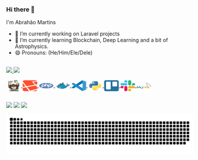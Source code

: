 ### Hi there 👋

I'm Abrahão Martins

- 🔭 I’m currently working on Laravel projects
- 🌱 I’m currently learning Blockchain, Deep Learning and a bit of Astrophysics.
- 😄 Pronouns: (He/Him/Ele/Dele)
##

<div>
  <a href="https://github.com/abrahaosrmartins">
  <img height="160em" src="https://github-readme-stats.vercel.app/api?username=abrahaosrmartins&show_icons=true&theme=dark&include_all_commits=true&count_private=true"/>
  <img height="160em" src="https://github-readme-stats.vercel.app/api/top-langs/?username=abrahaosrmartins&layout=compact&langs_count=7&theme=dark"/>
</div>
<div style="display: inline_block"><br>
  <img align="center" alt="Ab-Composer" height="30" width="40" src="https://github.com/devicons/devicon/blob/master/icons/composer/composer-original.svg">
  <img align="center" alt="Ab-Laravel" height="30" width="40" src="https://github.com/devicons/devicon/blob/master/icons/laravel/laravel-plain.svg">
  <img align="center" alt="Ab-Php" height="30" width="40" src="https://github.com/devicons/devicon/blob/master/icons/php/php-plain.svg">
  <img align="center" alt="Ab-Docker" height="30" width="40" src="https://github.com/devicons/devicon/blob/master/icons/docker/docker-original.svg">
  <img align="center" alt="Ab-Vscode" height="30" width="40" src="https://github.com/devicons/devicon/blob/master/icons/vscode/vscode-original.svg">
  <img align="center" alt="Ab-Python" height="30" width="40" src="https://github.com/devicons/devicon/blob/master/icons/python/python-original.svg">
  <img align="center" alt="Ab-Trello" height="30" width="40" src="https://github.com/devicons/devicon/blob/master/icons/trello/trello-plain.svg">
  <img align="center" alt="Ab-Slack" height="30" width="40" src="https://github.com/devicons/devicon/blob/master/icons/slack/slack-original.svg">
  <img align="center" alt="Ab-Mysql" height="30" width="40" src="https://github.com/devicons/devicon/blob/master/icons/mysql/mysql-original-wordmark.svg">
</div>
  
  ##
 
<div>
  <a href="https://instagram.com/abrahaosrmartins" target="_blank"><img src="https://img.shields.io/badge/-Instagram-%23E4405F?style=for-the-badge&logo=instagram&logoColor=white" target="_blank"></a>
  <a href = "mailto:abrahaosrmartins@gmail.com"><img src="https://img.shields.io/badge/-Gmail-%23333?style=for-the-badge&logo=gmail&logoColor=white" target="_blank"></a>
  <a href="https://www.linkedin.com/in/abrahaosrmartins/" target="_blank"><img src="https://img.shields.io/badge/-LinkedIn-%230077B5?style=for-the-badge&logo=linkedin&logoColor=white" target="_blank"></a> 
 
  ![Snake animation](https://github.com/abrahaosrmartins/abrahaosrmartins/blob/output/github-contribution-grid-snake.svg)
 
</div>

<!--
**abrahaosrmartins/abrahaosrmartins** is a ✨ _special_ ✨ repository because its `README.md` (this file) appears on your GitHub profile.

Here are some ideas to get you started:

- 🔭 I’m currently working on ...
- 🌱 I’m currently learning ...
- 👯 I’m looking to collaborate on ...
- 🤔 I’m looking for help with ...
- 💬 Ask me about ...
- 📫 How to reach me: ...
- 😄 Pronouns: ...
- ⚡ Fun fact: ...
-->
